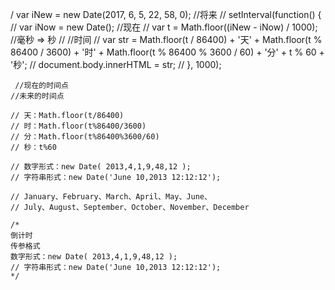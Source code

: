 / var iNew = new Date(2017, 6, 5, 22, 58, 0); //将来
    // setInterval(function() {
    //     var iNow = new Date(); //现在
    //     var t = Math.floor((iNew - iNow) / 1000); //毫秒 => 秒
    //     //时间
    //     var str = Math.floor(t / 86400) + '天' + Math.floor(t % 86400 / 3600) + '时' + Math.floor(t % 86400 % 3600 / 60) + '分' + t % 60 + '秒';
    //     document.body.innerHTML = str;
    // }, 1000);
    
     //现在的时间点
    //未来的时间点

    // 天：Math.floor(t/86400)
    // 时：Math.floor(t%86400/3600)
    // 分：Math.floor(t%86400%3600/60)
    // 秒：t%60

    // 数字形式：new Date( 2013,4,1,9,48,12 );
    // 字符串形式：new Date('June 10,2013 12:12:12');

    // January、February、March、April、May、June、
    // July、August、September、October、November、December

    /*
    倒计时
    传参格式
    数字形式：new Date( 2013,4,1,9,48,12 );
    // 字符串形式：new Date('June 10,2013 12:12:12');
    */
